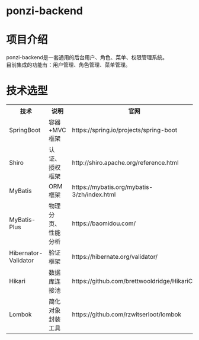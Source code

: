 # ponzi-backend
# 项目介绍
ponzi-backend是一套通用的后台用户、角色、菜单、权限管理系统。  
目前集成的功能有：用户管理、角色管理、菜单管理。
# 技术选型
<table style="width: 100%">
<tr>
<th style="text-align: center">技术</th>
<th style="text-align: center">说明</th>
<th style="text-align: center">官网</th>
</tr>
<tr>
<td style="text-align: left">SpringBoot</td>
<td style="text-align: left">容器+MVC框架</td>
<td style="text-align: left">https://spring.io/projects/spring-boot</td>
</tr>
<tr>
<td style="text-align: left">Shiro</td>
<td style="text-align: left">认证、授权框架</td>
<td style="text-align: left">http://shiro.apache.org/reference.html</td>
</tr>
<tr>
<td style="text-align: left">MyBatis</td>
<td style="text-align: left">ORM框架</td>
<td style="text-align: left">https://mybatis.org/mybatis-3/zh/index.html</td>
</tr>
<tr>
<td style="text-align: left">MyBatis-Plus</td>
<td style="text-align: left">物理分页、性能分析</td>
<td style="text-align: left">https://baomidou.com/</td>
</tr>
<tr>
<td style="text-align: left">Hibernator-Validator</td>
<td style="text-align: left">验证框架</td>
<td style="text-align: left">https://hibernate.org/validator/</td>
</tr>
<tr>
<td style="text-align: left">Hikari</td>
<td style="text-align: left">数据库连接池</td>
<td style="text-align: left">https://github.com/brettwooldridge/HikariCP</td>
</tr>
<tr>
<td style="text-align: left">Lombok</td>
<td style="text-align: left">简化对象封装工具</td>
<td style="text-align: left">https://github.com/rzwitserloot/lombok</td>
</tr>
</table>